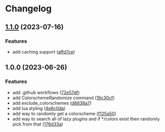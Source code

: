 # Changelog

## [1.1.0](https://github.com/jay-babu/colorscheme-randomizer.nvim/compare/v1.0.0...v1.1.0) (2023-07-16)


### Features

* add caching support ([affd7ce](https://github.com/jay-babu/colorscheme-randomizer.nvim/commit/affd7ce180d4ff2bd3d96176fc2b2aa21a8dc535))

## 1.0.0 (2023-06-26)


### Features

* add .github workflows ([72e57df](https://github.com/jay-babu/colorscheme-randomizer.nvim/commit/72e57dfa7caa332992af97d25007c2affce63bcc))
* add ColorschemeRandomize command ([19c30cf](https://github.com/jay-babu/colorscheme-randomizer.nvim/commit/19c30cfcd431edc547b6a8e586f9a66a8c5fab3c))
* add exclude_colorschemes ([d8838a7](https://github.com/jay-babu/colorscheme-randomizer.nvim/commit/d8838a71fdd5785c3b77a8be04415566bcd370a3))
* add lua styling ([4e8c0da](https://github.com/jay-babu/colorscheme-randomizer.nvim/commit/4e8c0da78cd71a2440d5760284914a540aed9c6c))
* add way to randomly get a colorscheme ([f125a50](https://github.com/jay-babu/colorscheme-randomizer.nvim/commit/f125a50b144e496acb11f1e49b9b1c5f9a0ccdd4))
* add way to search all of lazy plugins and if */colors exist then randomly pick from that ([176d33a](https://github.com/jay-babu/colorscheme-randomizer.nvim/commit/176d33abb61ca4f5972991dee122c946e7183337))
